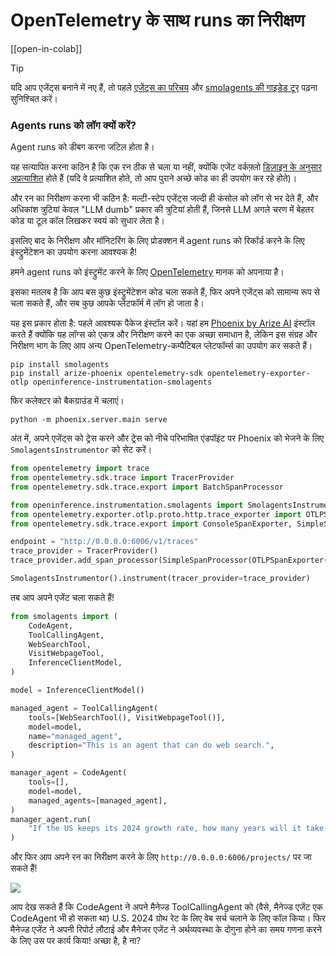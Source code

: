 # OpenTelemetry के साथ runs का निरीक्षण

[[open-in-colab]]

> [!TIP]
> यदि आप एजेंट्स बनाने में नए हैं, तो पहले [एजेंट्स का परिचय](../conceptual_guides/intro_agents) और [smolagents की गाइडेड टूर](../guided_tour) पढ़ना सुनिश्चित करें।

### Agents runs को लॉग क्यों करें?

Agent runs को डीबग करना जटिल होता है।

यह सत्यापित करना कठिन है कि एक रन ठीक से चला या नहीं, क्योंकि एजेंट वर्कफ़्लो [डिज़ाइन के अनुसार अप्रत्याशित](../conceptual_guides/intro_agents) होते हैं (यदि वे प्रत्याशित होते, तो आप पुराने अच्छे कोड का ही उपयोग कर रहे होते)।

और रन का निरीक्षण करना भी कठिन है: मल्टी-स्टेप एजेंट्स जल्दी ही कंसोल को लॉग से भर देते हैं, और अधिकांश त्रुटियां केवल "LLM dumb" प्रकार की त्रुटियां होती हैं, जिनसे LLM अगले चरण में बेहतर कोड या टूल कॉल लिखकर स्वयं को सुधार लेता है।

इसलिए बाद के निरीक्षण और मॉनिटरिंग के लिए प्रोडक्शन में agent runs को रिकॉर्ड करने के लिए इंस्ट्रुमेंटेशन का उपयोग करना आवश्यक है!

हमने agent runs को इंस्ट्रुमेंट करने के लिए [OpenTelemetry](https://opentelemetry.io/) मानक को अपनाया है।

इसका मतलब है कि आप बस कुछ इंस्ट्रुमेंटेशन कोड चला सकते हैं, फिर अपने एजेंट्स को सामान्य रूप से चला सकते हैं, और सब कुछ आपके प्लेटफॉर्म में लॉग हो जाता है।

यह इस प्रकार होता है:
पहले आवश्यक पैकेज इंस्टॉल करें। यहां हम [Phoenix by Arize AI](https://github.com/Arize-ai/phoenix) इंस्टॉल करते हैं क्योंकि यह लॉग्स को एकत्र और निरीक्षण करने का एक अच्छा समाधान है, लेकिन इस संग्रह और निरीक्षण भाग के लिए आप अन्य OpenTelemetry-कम्पैटिबल प्लेटफॉर्म्स का उपयोग कर सकते हैं।

```shell
pip install smolagents
pip install arize-phoenix opentelemetry-sdk opentelemetry-exporter-otlp openinference-instrumentation-smolagents
```

फिर कलेक्टर को बैकग्राउंड में चलाएं।

```shell
python -m phoenix.server.main serve
```

अंत में, अपने एजेंट्स को ट्रेस करने और ट्रेस को नीचे परिभाषित एंडपॉइंट पर Phoenix को भेजने के लिए `SmolagentsInstrumentor` को सेट करें।

```python
from opentelemetry import trace
from opentelemetry.sdk.trace import TracerProvider
from opentelemetry.sdk.trace.export import BatchSpanProcessor

from openinference.instrumentation.smolagents import SmolagentsInstrumentor
from opentelemetry.exporter.otlp.proto.http.trace_exporter import OTLPSpanExporter
from opentelemetry.sdk.trace.export import ConsoleSpanExporter, SimpleSpanProcessor

endpoint = "http://0.0.0.0:6006/v1/traces"
trace_provider = TracerProvider()
trace_provider.add_span_processor(SimpleSpanProcessor(OTLPSpanExporter(endpoint)))

SmolagentsInstrumentor().instrument(tracer_provider=trace_provider)
```
तब आप अपने एजेंट चला सकते हैं!

```py
from smolagents import (
    CodeAgent,
    ToolCallingAgent,
    WebSearchTool,
    VisitWebpageTool,
    InferenceClientModel,
)

model = InferenceClientModel()

managed_agent = ToolCallingAgent(
    tools=[WebSearchTool(), VisitWebpageTool()],
    model=model,
    name="managed_agent",
    description="This is an agent that can do web search.",
)

manager_agent = CodeAgent(
    tools=[],
    model=model,
    managed_agents=[managed_agent],
)
manager_agent.run(
    "If the US keeps its 2024 growth rate, how many years will it take for the GDP to double?"
)
```
और फिर आप अपने रन का निरीक्षण करने के लिए `http://0.0.0.0:6006/projects/` पर जा सकते हैं!

<img src="https://huggingface.co/datasets/huggingface/documentation-images/resolve/main/smolagents/inspect_run_phoenix.png">

आप देख सकते हैं कि CodeAgent ने अपने मैनेज्ड ToolCallingAgent को (वैसे, मैनेज्ड एजेंट एक CodeAgent भी हो सकता था) U.S. 2024 ग्रोथ रेट के लिए वेब सर्च चलाने के लिए कॉल किया। फिर मैनेज्ड एजेंट ने अपनी रिपोर्ट लौटाई और मैनेजर एजेंट ने अर्थव्यवस्था के दोगुना होने का समय गणना करने के लिए उस पर कार्य किया! अच्छा है, है ना?